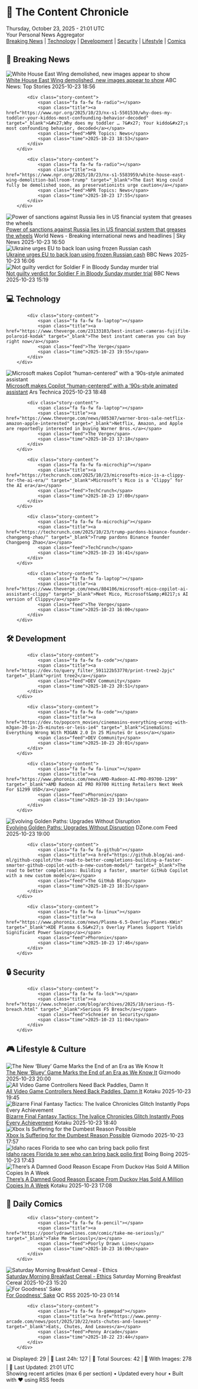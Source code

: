<!-- Processing 54 RSS feeds at 2025-10-23 21:01:39 UTC -->
<!-- Processing: Saturday Morning Breakfast Cereal -->
<!-- Processing: Poorly Drawn Lines -->
<!-- Processing: Dilbert -->
<!-- Processing: Cyanide & Happiness -->
<!-- Processing: Dinosaur Comics -->
<!-- Processing: CNN Top Stories -->
<!-- Processing: CNN Breaking News -->
<!-- Processing: NPR News -->
<!-- Processing: ABC News Breaking -->
<!-- Processing: NBC News Breaking -->
<!-- Processing: Slashdot -->
<!-- Processing: Dev.to -->
<!-- Processing: StackOverflow Blog -->
<!-- Processing: Phoronix Linux News -->
<!-- Processing: OMG! Ubuntu -->
<!-- Processing: Linux.com -->
<!-- Processing: Red Hat Blog -->
<!-- Processing: Ubuntu Blog -->
<!-- Processing: InfoQ -->
<!-- Processing: Krebs on Security -->
<!-- Generated 2 new posts out of 20 feeds processed -->
<div class="newspaper-header">
    <h1 class="newspaper-title">📰 The Content Chronicle</h1>
    <div class="newspaper-date">Thursday, October 23, 2025 - 21:01 UTC</div>
    <div class="newspaper-subtitle">Your Personal News Aggregator</div>
</div>

<div class="newspaper-nav">
    <a href="#breaking">Breaking News</a> |
    <a href="#tech">Technology</a> |
    <a href="#dev">Development</a> |
    <a href="#security">Security</a> |
    <a href="#lifestyle">Lifestyle</a> |
    <a href="#webcomics">Comics</a>
</div>

<div class="news-section breaking-news" id="breaking">
<h2 class="section-header">🚨 Breaking News</h2>
<div class="stories-container">
<div class="story">
            <img src="https://s.abcnews.com/images/US/white-house-13-jt-gmh-251023_1761243779548_hpMain_4x3t_384.jpg" alt="White House East Wing demolished, new images appear to show" class="story-image" loading="lazy" onerror="this.style.display='none'">
            <div class="story-content">
                <span class="fa fa-fw fa-tv"></span>
                <span class="title"><a href="https://abcnews.go.com/Politics/new-images-show-entire-white-house-east-wing/story?id=126800684" target="_blank">White House East Wing demolished, new images appear to show</a></span>
                <span class="feed">ABC News: Top Stories</span>
                <span class="time">2025-10-23 18:56</span>
            </div>
        </div>
<div class="story">
            
            <div class="story-content">
                <span class="fa fa-fw fa-radio"></span>
                <span class="title"><a href="https://www.npr.org/2025/10/23/nx-s1-5501530/why-does-my-toddler-your-kiddos-most-confounding-behavior-decoded" target="_blank">&#x27;Why does my toddler … ?&#x27; Your kiddo&#x27;s most confounding behavior, decoded</a></span>
                <span class="feed">NPR Topics: News</span>
                <span class="time">2025-10-23 18:53</span>
            </div>
        </div>
<div class="story">
            
            <div class="story-content">
                <span class="fa fa-fw fa-radio"></span>
                <span class="title"><a href="https://www.npr.org/2025/10/23/nx-s1-5583959/white-house-east-wing-demolition-ballroom-trump" target="_blank">The East Wing could fully be demolished soon, as preservationists urge caution</a></span>
                <span class="feed">NPR Topics: News</span>
                <span class="time">2025-10-23 17:55</span>
            </div>
        </div>
<div class="story">
            <img src="https://e3.365dm.com/25/10/1920x1080/skynews-donald-trump-jerusalem_7049965.jpg?20251013143215" alt="Power of sanctions against Russia lies in US financial system that greases the wheels" class="story-image" loading="lazy" onerror="this.style.display='none'">
            <div class="story-content">
                <span class="fa fa-fw fa-satellite"></span>
                <span class="title"><a href="https://news.sky.com/story/power-of-russia-sanctions-lies-in-us-financial-system-that-greases-the-wheels-13455878" target="_blank">Power of sanctions against Russia lies in US financial system that greases the wheels</a></span>
                <span class="feed">World News - Breaking international news and headlines | Sky News</span>
                <span class="time">2025-10-23 16:50</span>
            </div>
        </div>
<div class="story">
            <img src="https://ichef.bbci.co.uk/ace/standard/240/cpsprodpb/f9b7/live/30e4cec0-b027-11f0-a375-75de819286d1.jpg" alt="Ukraine urges EU to back loan using frozen Russian cash" class="story-image" loading="lazy" onerror="this.style.display='none'">
            <div class="story-content">
                <span class="fa fa-fw fa-earth-americas"></span>
                <span class="title"><a href="https://www.bbc.com/news/articles/cn8v0zyx9zyo?at_medium=RSS&at_campaign=rss" target="_blank">Ukraine urges EU to back loan using frozen Russian cash</a></span>
                <span class="feed">BBC News</span>
                <span class="time">2025-10-23 16:06</span>
            </div>
        </div>
<div class="story">
            <img src="https://ichef.bbci.co.uk/ace/standard/240/cpsprodpb/5054/live/10b69000-b01f-11f0-8261-4d7901038185.jpg" alt="Not guilty verdict for Soldier F in Bloody Sunday murder trial" class="story-image" loading="lazy" onerror="this.style.display='none'">
            <div class="story-content">
                <span class="fa fa-fw fa-flag"></span>
                <span class="title"><a href="https://www.bbc.com/news/articles/c993nlken18o?at_medium=RSS&at_campaign=rss" target="_blank">Not guilty verdict for Soldier F in Bloody Sunday murder trial</a></span>
                <span class="feed">BBC News</span>
                <span class="time">2025-10-23 15:19</span>
            </div>
        </div>
</div>
</div>
<div class="news-section tech-news" id="tech">
<h2 class="section-header">💻 Technology</h2>
<div class="stories-container">
<div class="story">
            
            <div class="story-content">
                <span class="fa fa-fw fa-laptop"></span>
                <span class="title"><a href="https://www.theverge.com/23133103/best-instant-cameras-fujifilm-polaroid-kodak" target="_blank">The best instant cameras you can buy right now</a></span>
                <span class="feed">The Verge</span>
                <span class="time">2025-10-23 19:55</span>
            </div>
        </div>
<div class="story">
            <img src="https://cdn.arstechnica.net/wp-content/uploads/2025/10/Mico-1-500x500.jpeg" alt="Microsoft makes Copilot “human-centered” with a ‘90s-style animated assistant" class="story-image" loading="lazy" onerror="this.style.display='none'">
            <div class="story-content">
                <span class="fa fa-fw fa-cog"></span>
                <span class="title"><a href="https://arstechnica.com/gadgets/2025/10/microsoft-makes-copilot-human-centered-with-a-90s-style-animated-assistant/" target="_blank">Microsoft makes Copilot “human-centered” with a ‘90s-style animated assistant</a></span>
                <span class="feed">Ars Technica</span>
                <span class="time">2025-10-23 18:48</span>
            </div>
        </div>
<div class="story">
            
            <div class="story-content">
                <span class="fa fa-fw fa-laptop"></span>
                <span class="title"><a href="https://www.theverge.com/news/805387/warner-bros-sale-netflix-amazon-apple-interested" target="_blank">Netflix, Amazon, and Apple are reportedly interested in buying Warner Bros.</a></span>
                <span class="feed">The Verge</span>
                <span class="time">2025-10-23 17:18</span>
            </div>
        </div>
<div class="story">
            
            <div class="story-content">
                <span class="fa fa-fw fa-microchip"></span>
                <span class="title"><a href="https://techcrunch.com/2025/10/23/microsofts-mico-is-a-clippy-for-the-ai-era/" target="_blank">Microsoft’s Mico is a ‘Clippy’ for the AI era</a></span>
                <span class="feed">TechCrunch</span>
                <span class="time">2025-10-23 17:08</span>
            </div>
        </div>
<div class="story">
            
            <div class="story-content">
                <span class="fa fa-fw fa-microchip"></span>
                <span class="title"><a href="https://techcrunch.com/2025/10/23/trump-pardons-binance-founder-changpeng-zhao/" target="_blank">Trump pardons Binance founder Changpeng Zhao</a></span>
                <span class="feed">TechCrunch</span>
                <span class="time">2025-10-23 16:41</span>
            </div>
        </div>
<div class="story">
            
            <div class="story-content">
                <span class="fa fa-fw fa-laptop"></span>
                <span class="title"><a href="https://www.theverge.com/news/804106/microsoft-mico-copilot-ai-assistant-clippy" target="_blank">Meet Mico, Microsoft&amp;#8217;s AI version of Clippy</a></span>
                <span class="feed">The Verge</span>
                <span class="time">2025-10-23 16:00</span>
            </div>
        </div>
</div>
</div>
<div class="news-section dev-news" id="dev">
<h2 class="section-header">🛠️ Development</h2>
<div class="stories-container">
<div class="story">
            
            <div class="story-content">
                <span class="fa fa-fw fa-code"></span>
                <span class="title"><a href="https://dev.to/query_filter_591122b53770/print-tree2-2pjc" target="_blank">print tree2</a></span>
                <span class="feed">DEV Community</span>
                <span class="time">2025-10-23 20:51</span>
            </div>
        </div>
<div class="story">
            
            <div class="story-content">
                <span class="fa fa-fw fa-code"></span>
                <span class="title"><a href="https://dev.to/popcorn_movies/cinemasins-everything-wrong-with-m3gan-20-in-25-minutes-or-less-ie4" target="_blank">CinemaSins: Everything Wrong With M3GAN 2.0 In 25 Minutes Or Less</a></span>
                <span class="feed">DEV Community</span>
                <span class="time">2025-10-23 20:01</span>
            </div>
        </div>
<div class="story">
            
            <div class="story-content">
                <span class="fa fa-fw fa-linux"></span>
                <span class="title"><a href="https://www.phoronix.com/news/AMD-Radeon-AI-PRO-R9700-1299" target="_blank">AMD Radeon AI PRO R9700 Hitting Retailers Next Week For $1299 USD</a></span>
                <span class="feed">Phoronix</span>
                <span class="time">2025-10-23 19:14</span>
            </div>
        </div>
<div class="story">
            <img src="https://dz2cdn1.dzone.com/thumbnail?fid=18709867&w=600" alt="Evolving Golden Paths: Upgrades Without Disruption" class="story-image" loading="lazy" onerror="this.style.display='none'">
            <div class="story-content">
                <span class="fa fa-fw fa-newspaper"></span>
                <span class="title"><a href="https://dzone.com/articles/evolving-golden-paths-upgrades-without-disruption" target="_blank">Evolving Golden Paths: Upgrades Without Disruption</a></span>
                <span class="feed">DZone.com Feed</span>
                <span class="time">2025-10-23 19:00</span>
            </div>
        </div>
<div class="story">
            
            <div class="story-content">
                <span class="fa fa-fw fa-github"></span>
                <span class="title"><a href="https://github.blog/ai-and-ml/github-copilot/the-road-to-better-completions-building-a-faster-smarter-github-copilot-with-a-new-custom-model/" target="_blank">The road to better completions: Building a faster, smarter GitHub Copilot with a new custom model</a></span>
                <span class="feed">The GitHub Blog</span>
                <span class="time">2025-10-23 18:31</span>
            </div>
        </div>
<div class="story">
            
            <div class="story-content">
                <span class="fa fa-fw fa-linux"></span>
                <span class="title"><a href="https://www.phoronix.com/news/Plasma-6.5-Overlay-Planes-KWin" target="_blank">KDE Plasma 6.5&#x27;s Overlay Planes Support Yields Significant Power Savings</a></span>
                <span class="feed">Phoronix</span>
                <span class="time">2025-10-23 17:46</span>
            </div>
        </div>
</div>
</div>
<div class="news-section security-news" id="security">
<h2 class="section-header">🔒 Security</h2>
<div class="stories-container">
<div class="story">
            
            <div class="story-content">
                <span class="fa fa-fw fa-lock"></span>
                <span class="title"><a href="https://www.schneier.com/blog/archives/2025/10/serious-f5-breach.html" target="_blank">Serious F5 Breach</a></span>
                <span class="feed">Schneier on Security</span>
                <span class="time">2025-10-23 11:04</span>
            </div>
        </div>
</div>
</div>
<div class="news-section lifestyle-news" id="lifestyle">
<h2 class="section-header">🎮 Lifestyle & Culture</h2>
<div class="stories-container">
<div class="story">
            <img src="https://gizmodo.com/app/uploads/2025/10/Bluey-video-game-ludo-studio-1280x853.jpg" alt="The New ‘Bluey’ Game Marks the End of an Era as We Know It" class="story-image" loading="lazy" onerror="this.style.display='none'">
            <div class="story-content">
                <span class="fa fa-fw fa-computer"></span>
                <span class="title"><a href="https://gizmodo.com/the-new-bluey-game-marks-the-end-of-an-era-as-we-know-it-2000676293" target="_blank">The New ‘Bluey’ Game Marks the End of an Era as We Know It</a></span>
                <span class="feed">Gizmodo</span>
                <span class="time">2025-10-23 20:00</span>
            </div>
        </div>
<div class="story">
            <img src="https://kotaku.com/app/uploads/2025/10/LXHatEAWMpvzktv3GFC7kb-1280x720.jpg" alt="All Video Game Controllers Need Back Paddles, Damn It" class="story-image" loading="lazy" onerror="this.style.display='none'">
            <div class="story-content">
                <span class="fa fa-fw fa-gamepad"></span>
                <span class="title"><a href="https://kotaku.com/god-of-war-20th-anniversary-dualsense-edge-controller-2000638652" target="_blank">All Video Game Controllers Need Back Paddles, Damn It</a></span>
                <span class="feed">Kotaku</span>
                <span class="time">2025-10-23 19:45</span>
            </div>
        </div>
<div class="story">
            <img src="https://kotaku.com/app/uploads/2025/09/1997bc03c7217-screenshotUrl-1280x720.jpg" alt="Bizarre Final Fantasy Tactics: The Ivalice Chronicles Glitch Instantly Pops Every Achievement" class="story-image" loading="lazy" onerror="this.style.display='none'">
            <div class="story-content">
                <span class="fa fa-fw fa-gamepad"></span>
                <span class="title"><a href="https://kotaku.com/final-fantasy-tactics-glitch-achievements-platinum-trophy-2000638646" target="_blank">Bizarre Final Fantasy Tactics: The Ivalice Chronicles Glitch Instantly Pops Every Achievement</a></span>
                <span class="feed">Kotaku</span>
                <span class="time">2025-10-23 18:40</span>
            </div>
        </div>
<div class="story">
            <img src="https://gizmodo.com/app/uploads/2025/10/Xbox-Series-X-Controller-1-1280x853.jpg" alt="Xbox Is Suffering for the Dumbest Reason Possible" class="story-image" loading="lazy" onerror="this.style.display='none'">
            <div class="story-content">
                <span class="fa fa-fw fa-computer"></span>
                <span class="title"><a href="https://gizmodo.com/xbox-is-suffering-for-the-dumbest-reason-possible-2000676268" target="_blank">Xbox Is Suffering for the Dumbest Reason Possible</a></span>
                <span class="feed">Gizmodo</span>
                <span class="time">2025-10-23 17:57</span>
            </div>
        </div>
<div class="story">
            <img src="https://i0.wp.com/boingboing.net/wp-content/uploads/2015/09/vaccine.jpg?fit=600%2C599&amp;quality=60&amp;ssl=1" alt="Idaho races Florida to see who can bring back polio first" class="story-image" loading="lazy" onerror="this.style.display='none'">
            <div class="story-content">
                <span class="fa fa-fw fa-arrow-right"></span>
                <span class="title"><a href="https://boingboing.net/2025/10/23/idaho-races-florida-to-see-who-can-bring-back-polio-first.html" target="_blank">Idaho races Florida to see who can bring back polio first</a></span>
                <span class="feed">Boing Boing</span>
                <span class="time">2025-10-23 17:43</span>
            </div>
        </div>
<div class="story">
            <img src="https://kotaku.com/app/uploads/2025/10/Escape-From-Duckov-1280x720.jpg" alt="There’s A Damned Good Reason Escape From Duckov Has Sold A Million Copies In A Week" class="story-image" loading="lazy" onerror="this.style.display='none'">
            <div class="story-content">
                <span class="fa fa-fw fa-gamepad"></span>
                <span class="title"><a href="https://kotaku.com/theres-a-damned-good-reason-escape-from-duckov-has-sold-a-million-copies-in-a-week-2000638588" target="_blank">There’s A Damned Good Reason Escape From Duckov Has Sold A Million Copies In A Week</a></span>
                <span class="feed">Kotaku</span>
                <span class="time">2025-10-23 17:08</span>
            </div>
        </div>
</div>
</div>
<div class="news-section webcomics-section" id="webcomics">
<h2 class="section-header">🎨 Daily Comics</h2>
<div class="stories-container">
<div class="story">
            
            <div class="story-content">
                <span class="fa fa-fw fa-pencil"></span>
                <span class="title"><a href="https://poorlydrawnlines.com/comic/take-me-seriously/" target="_blank">Take Me Seriously</a></span>
                <span class="feed">Poorly Drawn Lines</span>
                <span class="time">2025-10-23 16:00</span>
            </div>
        </div>
<div class="story">
            <img src="https://www.smbc-comics.com/comics/1761110174-20251023.png" alt="Saturday Morning Breakfast Cereal - Ethics" class="story-image" loading="lazy" onerror="this.style.display='none'">
            <div class="story-content">
                <span class="fa fa-fw fa-smile"></span>
                <span class="title"><a href="https://www.smbc-comics.com/comic/ethics-8" target="_blank">Saturday Morning Breakfast Cereal - Ethics</a></span>
                <span class="feed">Saturday Morning Breakfast Cereal</span>
                <span class="time">2025-10-23 15:20</span>
            </div>
        </div>
<div class="story">
            <img src="http://www.questionablecontent.net/comics/5685.png" alt="For Goodness&#x27; Sake" class="story-image" loading="lazy" onerror="this.style.display='none'">
            <div class="story-content">
                <span class="fa fa-fw fa-music"></span>
                <span class="title"><a href="http://questionablecontent.net/view.php?comic=5685" target="_blank">For Goodness&#x27; Sake</a></span>
                <span class="feed">QC RSS</span>
                <span class="time">2025-10-23 01:14</span>
            </div>
        </div>
<div class="story">
            
            <div class="story-content">
                <span class="fa fa-fw fa-gamepad"></span>
                <span class="title"><a href="https://www.penny-arcade.com/news/post/2025/10/22/eats-chutes-and-leaves" target="_blank">Eats, Chutes, And Leaves</a></span>
                <span class="feed">Penny Arcade</span>
                <span class="time">2025-10-22 23:44</span>
            </div>
        </div>
</div>
</div>

<div class="newspaper-footer">
    <div class="stats">
        📊 Displayed: 29 | 📅 Last 24h: 127 | 📡 Total Sources: 42 | 📸 With Images: 278 |
        🔄 Last Updated: 21:01 UTC
    </div>
    <div class="footer-note">
        Showing recent articles (max 6 per section) • Updated every hour • Built with ❤️ using RSS feeds
    </div>
</div>
